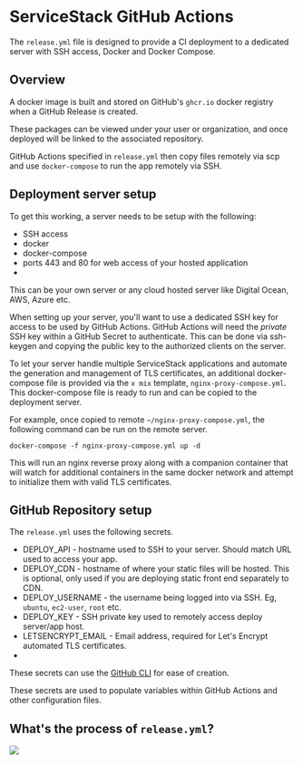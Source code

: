 # ServiceStack GitHub Actions

The `release.yml` file is designed to provide a CI deployment to a dedicated server with SSH access, Docker and Docker Compose.

## Overview

A docker image is built and stored on GitHub's `ghcr.io` docker registry when a GitHub Release is created.

These packages can be viewed under your user or organization, and once deployed will be linked to the associated repository.

GitHub Actions specified in `release.yml` then copy files remotely via scp and use `docker-compose` to run the app remotely via SSH.

## Deployment server setup

To get this working, a server needs to be setup with the following:

- SSH access
- docker
- docker-compose
- ports 443 and 80 for web access of your hosted application
-

This can be your own server or any cloud hosted server like Digital Ocean, AWS, Azure etc.

When setting up your server, you'll want to use a dedicated SSH key for access to be used by GitHub Actions. GitHub Actions will need the _private_ SSH key within a GitHub Secret to authenticate. This can be done via ssh-keygen and copying the public key to the authorized clients on the server.

To let your server handle multiple ServiceStack applications and automate the generation and management of TLS certificates, an additional docker-compose file is provided via the `x mix` template, `nginx-proxy-compose.yml`. This docker-compose file is ready to run and can be copied to the deployment server.

For example, once copied to remote `~/nginx-proxy-compose.yml`, the following command can be run on the remote server.

```
docker-compose -f nginx-proxy-compose.yml up -d
```

This will run an nginx reverse proxy along with a companion container that will watch for additional containers in the same docker network and attempt to initialize them with valid TLS certificates.

## GitHub Repository setup

The `release.yml` uses the following secrets.

- DEPLOY_API - hostname used to SSH to your server. Should match URL used to access your app.
- DEPLOY_CDN - hostname of where your static files will be hosted. This is optional, only used if you are deploying static front end separately to CDN.
- DEPLOY_USERNAME - the username being logged into via SSH. Eg, `ubuntu`, `ec2-user`, `root` etc.
- DEPLOY_KEY - SSH private key used to remotely access deploy server/app host.
- LETSENCRYPT_EMAIL - Email address, required for Let's Encrypt automated TLS certificates.
-

These secrets can use the [GitHub CLI](https://cli.github.com/manual/gh_secret_set) for ease of creation.

These secrets are used to populate variables within GitHub Actions and other configuration files.

## What's the process of `release.yml`?

![](https://raw.githubusercontent.com/ServiceStack/docs/master/docs/images/mix/release-ghr-vanilla-diagram.png)
